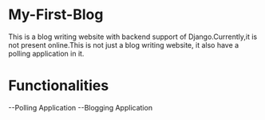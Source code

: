 # My-First-Blog

This is a blog writing website with backend support of Django.Currently,it is not present online.This is not just a blog writing website, it also have a polling application in it.

# Functionalities

--Polling Application
--Blogging Application
